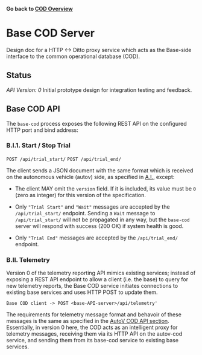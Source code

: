 __Go back to [COD Overview](./README.md)__

# Base COD Server

Design doc for a HTTP <-> Ditto proxy service which acts as the Base-side
interface to the common operational database (COD).

## Status
*API Version: 0*
Initial prototype design for integration testing and feedback.

## Base COD API
The `base-cod` process exposes the following REST API on the configured HTTP
port and bind address:

### B.I.1. Start / Stop Trial

`POST /api/trial_start/`
`POST /api/trial_end/`

The client sends a JSON document with the same format which is received on the
autonomous vehicle (autov) side, as specified in
[A.I.](autov-server.md#autov-cod-api), except:

- The client MAY omit the `version` field. If it is included, its value must be
  `0` (zero as integer) for this version of the specification.

- Only `"Trial Start"` and `"Wait"` messages are accepted by the
  `/api/trial_start/` endpoint. Sending a `Wait` message to `/api/trial_start/`
  will not be propagated in any way, but the `base-cod` server will respond
  with success (200 OK) if system health is good.

- Only `"Trial End"` messages are accepted by the `/api/trial_end/` endpoint.

### B.II. Telemetry

Version 0 of the telemetry reporting API mimics existing services; instead of
exposing a REST API endpoint to allow a client (i.e. the base) to query for new
telemetry reports, the Base COD service initiates connections to existing base
services and uses HTTP POST to update them.

`Base COD client -> POST <base-API-server>/api/telemetry'`

The requirements for telemetry message format and behavoir of these messages is
the same as specified in the [AutoV COD API section](aii-telemetry-reporting).
Essentially, in version 0 here, the COD acts as an intelligent proxy for
telemetry messages, receiving them via its HTTP API on the autov-cod service,
and sending them from its base-cod service to existing base services.

